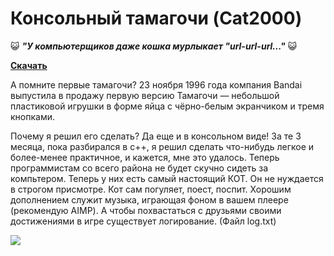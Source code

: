 # Консольный тамагочи (Cat2000)

:smiley_cat: ***"У компьютерщиков даже кошка мурлыкает "url-url-url..."*** :smiley_cat:

**[Скачать](https://github.com/LencoDigitexer/TamagochiCat/releases)**

А помните первые тамагочи? 23 ноября 1996 года компания Bandai выпустила в продажу первую версию Тамагочи — небольшой пластиковой игрушки в форме яйца с чёрно-белым экранчиком и тремя кнопками. 

Почему я решил его сделать? Да еще и в консольном виде! За те 3 месяца, пока разбирался в c++, я решил сделать что-нибудь легкое и более-менее практичное, и кажется, мне это удалось. Теперь программистам со всего района не будет скучно сидеть за компьтером. Теперь у них есть самый настоящий КОТ. Он не нуждается в строгом присмотре. Кот сам погуляет, поест, поспит. Хорошим дополнением служит музыка, играющая фоном в вашем плеере (рекомендую AIMP). А чтобы похвастаться с друзьями своими достижениями в игре существует логирование. (Файл log.txt) 

![](https://elecktrichkatk.000webhostapp.com/project/cat_data/410.gif)
